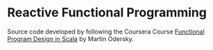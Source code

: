 # Reactive Functional Programming

Source code developed by following the Coursera Course [Functional Program Design in Scala](https://www.coursera.org/learn/progfun2 "Functional Program Design in Scala") by Martin Odersky.